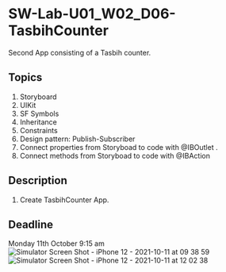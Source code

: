 # SW-Lab-U01_W02_D06-TasbihCounter
Second App consisting of a Tasbih counter.

## Topics
1. Storyboard
2. UIKit
3. SF Symbols
4. Inheritance
4. Constraints
5. Design pattern: Publish-Subscriber
6. Connect properties from Storyboad to code with @IBOutlet .
7. Connect methods from Storyboad to code with @IBAction

## Description
1. Create TasbihCounter App. 

## Deadline 
Monday 11th October 9:15 am
![Simulator Screen Shot - iPhone 12 - 2021-10-11 at 09 38 59](https://user-images.githubusercontent.com/91871529/136744036-afef5135-c859-4fdd-8665-36d21141731b.png)
![Simulator Screen Shot - iPhone 12 - 2021-10-11 at 12 02 38](https://user-images.githubusercontent.com/91871529/136763218-b86614c4-6482-4c67-945c-157cf0e21d6f.png)
